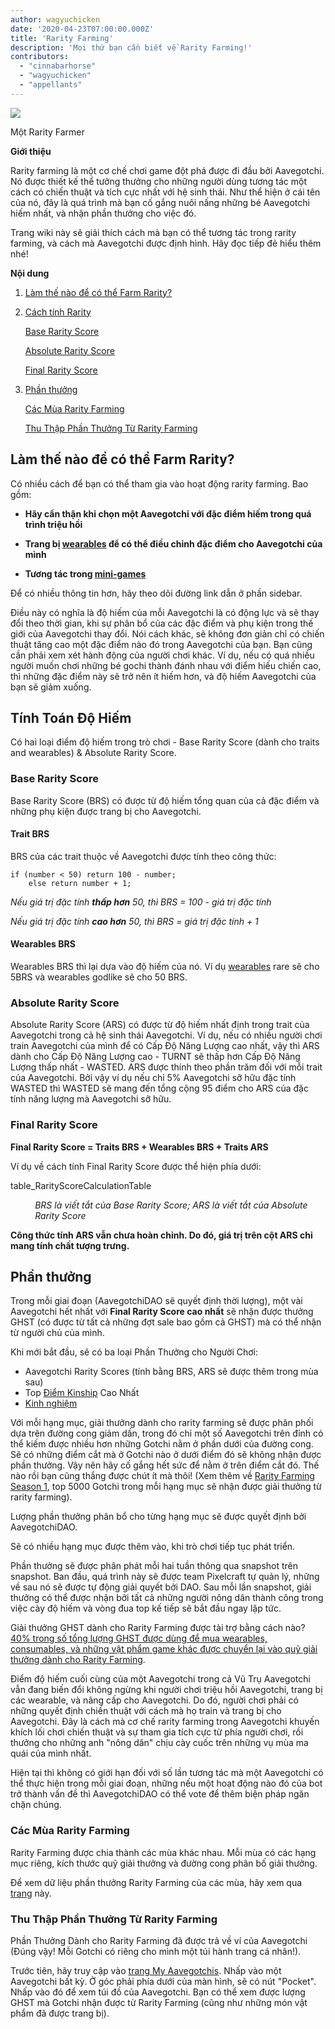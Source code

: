 ```yaml
---
author: wagyuchicken
date: '2020-04-23T07:00:00.000Z'
title: 'Rarity Farming'
description: 'Mọi thứ bạn cần biết về Rarity Farming!'
contributors:
  - "cinnabarhorse"
  - "wagyuchicken"
  - "appellants"
---
```


<div class="headerImageContainer">
<img class="headerImage" src="/rarity-farming/rarity-farming.png">
<p class="headerImageText">Một Rarity Farmer</p>
</div>

**Giới thiệu**

Rarity farming là một cơ chế chơi game đột phá được đi đầu bởi Aavegotchi. Nó được thiết kế thể tưởng thưởng cho những người dùng tương tác một cách có chiến thuật và tích cực nhất với hệ sinh thái. Như thể hiện ở cái tên của nó, đây là quá trình mà bạn cố gắng nuôi nấng những bé Aavegotchi hiếm nhất, và nhận phần thưởng cho việc đó.

Trang wiki này sẽ giải thích cách mà bạn có thể tương tác trong rarity farming, và cách mà Aavegotchi được định hình. Hãy đọc tiếp đẻ hiểu thêm nhé!

<div class="contentsBox">

**Nội dung**

<ol>
<li><a href=#how-do-i-rarity-farm->Làm thế nào để có thể Farm Rarity?</a></p>
<li><a href=#calculating-rarity>Cách tính Rarity</a></li>
<p><a href=#base-rarity-score>Base Rarity Score</a></p>
<p><a href=#absolute-rarity-score>Absolute Rarity Score</a></p>
<p><a href=#final-rarity-score>Final Rarity Score</a></p>
<li><a href=#rewards>Phần thưởng</a></li>
<p><a href=#rarity-farming-seasons>Các Mùa Rarity Farming</a></p>
<p><a href=#collecting-rarity-farming-rewards>Thu Thập Phần Thưởng Từ Rarity Farming</a></p>
</ol>

</div>

## **Làm thế nào để có thể Farm Rarity?**
Có nhiều cách để bạn có thể tham gia vào hoạt động rarity farming. Bao gồm:

* **Hãy cẩn thận khi chọn một Aavegotchi với đặc điểm hiếm trong quá trình triệu hồi**

* **Trang bị [wearables](/wearables) để có thể điều chỉnh đặc điểm cho Aavegotchi của mình**

* **Tương tác trong [mini-games](/minigames)**

Để có nhiều thông tin hơn, hãy theo dõi đường link dẫn ở phần sidebar.

Điều này có nghĩa là độ hiếm của mỗi Aavegotchi là có động lực và sẽ thay đổi theo thời gian, khi sự phân bổ của các đặc điểm và phụ kiện trong thế giới của Aavegotchi thay đổi. Nói cách khác, sẽ không đơn giản chỉ có chiến thuật tăng cao một đặc điểm nào đó trong Aavegotchi của bạn. Bạn cũng cần phải xem xét hành động của người chơi khác. Ví dụ, nếu có quá nhiều người muốn chơi những bé gochi thành đánh nhau với điểm hiếu chiến cao, thì những đặc điểm này sẽ trở nên ít hiếm hơn, và độ hiếm Aavegotchi của bạn sẽ giảm xuống.

## **Tính Toán Độ Hiếm**

Có hai loại điểm độ hiếm trong trò chơi - Base Rarity Score (dành cho traits and wearables) & Absolute Rarity Score.

### Base Rarity Score

Base Rarity Score (BRS) có được từ độ hiếm tổng quan của cả đặc điểm và những phụ kiện được trang bị cho Aavegotchi.

#### Trait BRS

BRS của các trait thuộc về Aavegotchi được tính theo công thức:

```
if (number < 50) return 100 - number;
    else return number + 1;
```

*Nếu giá trị đặc tính **thấp hơn** 50, thì BRS = 100 - giá trị đặc tính*

*Nếu giá trị đặc tính **cao hơn** 50, thì BRS = giá trị đặc tính + 1*

#### Wearables BRS

Wearables BRS thì lại dựa vào độ hiếm của nó. Ví dụ [wearables](https://wiki.aavegotchi.com/en/wearables) rare sẽ cho 5BRS và wearables godlike sẽ cho 50 BRS.

### Absolute Rarity Score

Absolute Rarity Score (ARS) có được từ độ hiếm nhất định trong trait của Aavegotchi trong cả hệ sinh thái Aavegotchi. Ví dụ, nếu có nhiều người chơi train Aavegotchi của mình để có Cấp Độ Năng Lượng cao nhất, vậy thì ARS dành cho Cấp Độ Năng Lượng cao - TURNT sẽ thấp hơn Cấp Độ Năng Lượng thấp nhất - WASTED. ARS được thính theo phần trăm đối với mỗi trait của Aavegotchi. Bởi vậy ví dụ nếu chỉ 5% Aavegotchi sỡ hữu đặc tính WASTED thì WASTED sẽ mang đến tổng cộng 95 điểm cho ARS của đặc tính năng lượng mà Aavegotchi sỡ hữu.

### Final Rarity Score

<b>Final Rarity Score = Traits BRS + Wearables BRS + Traits ARS</b>

Ví dụ về cách tính Final Rarity Score được thể hiện phía dưới:

table_RarityScoreCalculationTable
<p style="margin-left: 2.8em"><i>BRS là viết tắt của Base Rarity Score; ARS là viết tắt của Absolute Rarity Score</i></p>

**Công thức tính ARS vẫn chưa hoàn chỉnh. Do đó, giá trị trên cột ARS chỉ mang tính chất tượng trưng.**

## Phần thưởng

Trong mỗi giai đoạn (AavegotchiDAO sẽ quyết định thời lượng), một vài Aavegotchi hết nhất với <b>Final Rarity Score cao nhất</b> sẽ nhận được thưởng GHST (có được từ tất cả những đợt sale bao gồm cả GHST) mà có thể nhận từ người chủ của mình.

Khi mới bắt đầu, sẽ có ba loại Phần Thưởng cho Người Chơi:

* Aavegotchi Rarity Scores (tính bằng BRS, ARS sẽ được thêm trong mùa sau)
* Top [Điểm Kinship](/traits#kinship) Cao Nhất
* [Kinh nghiệm](/traits#experience)

Với mỗi hạng mục, giải thưởng dành cho rarity farming sẽ được phân phối dựa trên đường cong giảm dần, trong đó chỉ một số Aavegotchi trên đỉnh có thể kiếm được nhiều hơn những Gotchi nằm ở phần dưới của đường cong. Sẽ có những điểm cắt mà ở Gotchi nào ở dưới điểm đó sẽ không nhận được phần thưởng. Vậy nên hãy cố gắng hết sức để nằm ở trên điểm cắt đó. Thế nào rồi bạn cũng thắng được chút ít mà thôi! (Xem thêm về [Rarity Farming Season 1](https://aavegotchi.medium.com/aavegotchi-rarity-farming-season-1-rewards-finalized-2db81e9f66e8), top 5000 Gotchi trong mỗi hạng mục sẽ nhận được giải thưởng từ rarity farming).

Lượng phần thưởng phân bổ cho từng hạng mục sẽ được quyết định bởi AavegotchiDAO.

Sẽ có nhiều hạng mục được thêm vào, khi trò chơi tiếp tục phát triển.

Phần thưởng sẽ được phân phát mỗi hai tuần thông qua snapshot trên snapshot. Ban đầu, quá trình này sẽ được team Pixelcraft tự quản lý, những về sau nó sẽ được tự động giải quyết bởi DAO. Sau mỗi lần snapshot, giải thưởng có thể được nhận bởi tất cả những người nông dân thành công trong việc cày độ hiếm và vòng đua top kế tiếp sẽ bắt đầu ngay lập tức.

Giải thưởng GHST dành cho Rarity Farming được tài trợ bằng cách nào? [40% trong số tổng lượng GHST được dùng để mua wearables, consumables, và những vật phẩm game khác được chuyển lại vào quỹ giải thưởng dành cho Rarity Farming](https://aavegotchi.medium.com/rarity-farming-has-arrived-heres-how-to-play-1f1d3342dbc8).

Điểm độ hiếm cuối cùng của một Aavegotchi trong cả Vũ Trụ Aavegotchi vẫn đang biến đổi không ngừng khi người chơi triệu hồi Aavegotchi, trang bị các wearable, và nâng cấp cho Aavegotchi. Do đó, người chơi phải có những quyết định chiến thuật với cách mà họ train và trang bị cho Aavegotchi. Đây là cách mà cơ chế rarity farming trong Aavegotchi khuyến khích lối chơi chiến thuật và sự tham gia tích cực từ phía người chơi, rồi thưởng cho những anh "nông dân" chịu cày cuốc trên những vụ mùa ma quái của mình nhất.

Hiện tại thì không có giới hạn đối với số lần tương tác mà một Aavegotchi có thể thực hiện trong mỗi giai đoạn, những nếu một hoạt động nào đó của bot trở thành vấn đề thì AavegotchiDAO có thể vote để thêm biện pháp ngăn chặn chúng.

### Các Mùa Rarity Farming

Rarity Farming được chia thành các mùa khác nhau. Mỗi mùa có các hạng mục riêng, kích thước quỹ giải thưởng và đường cong phân bố giải thưởng.

Để xem dữ liệu phần thưởng Rarity Farming của các mùa, hãy xem qua [trang](/rarity-farming-seasons) này.

### Thu Thập Phần Thưởng Từ Rarity Farming

Phần Thưởng Dành cho Rarity Farming đã được trả về ví của Aavegotchi (Đúng vậy! Mỗi Gotchi có riêng cho mình một túi hành trang cá nhân!).

Trước tiên, hãy truy cập vào [trang My Aavegotchis](https://aavegotchi.com/aavegotchis). Nhấp vào một Aavegotchi bất kỳ. Ở góc phải phía dưới của màn hình, sẽ có nút "Pocket". Nhấp vào đó để xem túi đồ của Aavegotchi. Bạn có thể xem được lượng GHST mà Gotchi nhận được từ Rarity Farming (cũng như những món vật phẩm đã được trang bị).